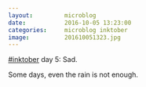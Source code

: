 ```yaml
---
layout:         microblog
date:           2016-10-05 13:23:00
categories:     microblog inktober
image:          201610051323.jpg
---
```

[#inktober](/categories/inktober) day 5: Sad.

Some days, even the rain is not enough.
